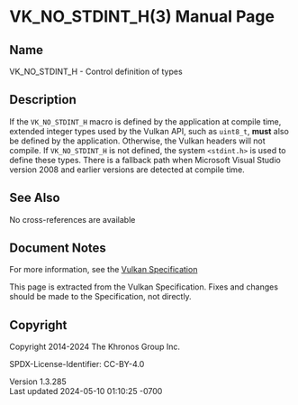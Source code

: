 # VK_NO_STDINT_H(3) Manual Page

## Name

VK_NO_STDINT_H - Control definition of types



## <a href="#_description" class="anchor"></a>Description

If the `VK_NO_STDINT_H` macro is defined by the application at compile
time, extended integer types used by the Vulkan API, such as `uint8_t`,
**must** also be defined by the application. Otherwise, the Vulkan
headers will not compile. If `VK_NO_STDINT_H` is not defined, the system
`<stdint.h>` is used to define these types. There is a fallback path
when Microsoft Visual Studio version 2008 and earlier versions are
detected at compile time.

## <a href="#_see_also" class="anchor"></a>See Also

No cross-references are available

## <a href="#_document_notes" class="anchor"></a>Document Notes

For more information, see the <a
href="https://registry.khronos.org/vulkan/specs/1.3-extensions/html/vkspec.html#boilerplate-platform-specific-header-control"
target="_blank" rel="noopener">Vulkan Specification</a>

This page is extracted from the Vulkan Specification. Fixes and changes
should be made to the Specification, not directly.

## <a href="#_copyright" class="anchor"></a>Copyright

Copyright 2014-2024 The Khronos Group Inc.

SPDX-License-Identifier: CC-BY-4.0

Version 1.3.285  
Last updated 2024-05-10 01:10:25 -0700
